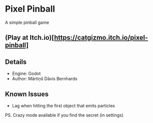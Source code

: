 # Pixel Pinball
A simple pinball game

## (Play at Itch.io)[https://catgizmo.itch.io/pixel-pinball]

## Details
- Engine: Godot
- Author: Mārtiņš Dāvis Bernhards

## Known Issues
- Lag when hitting the first object that emits particles

PS. Crazy mode available if you find the secret (in settings)
